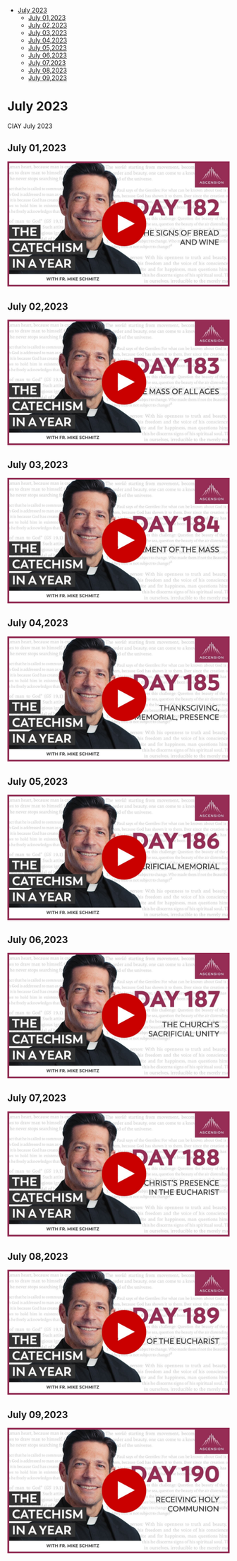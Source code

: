 <!-- toc -->

- [July 2023](#july-2023)
  * [July 01,2023](#july-012023)
  * [July 02,2023](#july-022023)
  * [July 03,2023](#july-032023)
  * [July 04,2023](#july-042023)
  * [July 05,2023](#july-052023)
  * [July 06,2023](#july-062023)
  * [July 07,2023](#july-072023)
  * [July 08,2023](#july-082023)
  * [July 09,2023](#july-092023)

<!-- tocstop -->

# July 2023 #
CIAY July 2023

## July 01,2023 ##

[![The Signs of Bread and Wine](https://raw.githubusercontent.com/linusjf/CIAY/main/July/jpgs/Day182.jpg)](https://youtu.be/7aDiPr-R4gc "The Signs of Bread and Wine")

## July 02,2023 ##

[![The Mass of All Ages](https://raw.githubusercontent.com/linusjf/CIAY/main/July/jpgs/Day183.jpg)](https://youtu.be/uN585olka7I "The Mass of All Ages")

## July 03,2023 ##

[![The Movement of the Mass](https://raw.githubusercontent.com/linusjf/CIAY/main/July/jpgs/Day184.jpg)](https://youtu.be/l7GLmLFM0Ag "The Movement of the Mass")

## July 04,2023 ##

[![Thanksgiving, Memorial, Presence](https://raw.githubusercontent.com/linusjf/CIAY/main/July/jpgs/Day185.jpg)](https://youtu.be/FocyAQTKTO8 "Thanksgiving, Memorial, Presence")

## July 05,2023 ##

[![The Sacrificial Memorial](https://raw.githubusercontent.com/linusjf/CIAY/main/July/jpgs/Day186.jpg)](https://youtu.be/Fq7tcFmpZZA "The Sacrificial Memorial")

## July 06,2023 ##

[![The Church's Sacrificial Unity](https://raw.githubusercontent.com/linusjf/CIAY/main/July/jpgs/Day187.jpg)](https://youtu.be/31PWoGQ-rKE "The Church's Sacrificial Unity")

## July 07,2023 ##

[![Christ's Presence in the Eucharist](https://raw.githubusercontent.com/linusjf/CIAY/main/July/jpgs/Day188.jpg)](https://youtu.be/Qqh8ohW4UcQ "Christ's Presence in the Eucharist")

## July 08,2023 ##

[![Worship of the Eucharist](https://raw.githubusercontent.com/linusjf/CIAY/main/July/jpgs/Day189.jpg)](https://youtu.be/vB4sB8gYbVA "Worship of the Eucharist")

## July 09,2023 ##

[![Receiving Holy Communion](https://raw.githubusercontent.com/linusjf/CIAY/main/July/jpgs/Day190.jpg)](https://youtu.be/tAI4giwA86E "Receiving Holy Communion")
